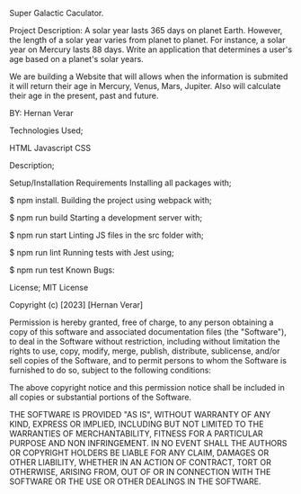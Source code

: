 
Super Galactic Caculator.

Project Description:
A solar year lasts 365 days on planet Earth. However, the length of a solar year varies from planet to planet. For instance, a solar year on Mercury lasts 88 days. Write an application that determines a user's age based on a planet's solar years.

We are building a Website that will allows when the information is submited it will return their age in Mercury, Venus, Mars, Jupiter. Also will calculate their age in the present, past and future.  

BY: Hernan Verar

Technologies Used;

HTML
Javascript
CSS

Description;

Setup/Installation Requirements Installing all packages with;

$ npm install.
Building the project using webpack with;

$ npm run build
Starting a development server with;

$ npm run start
Linting JS files in the src folder with;

$ npm run lint
Running tests with Jest using;

$ npm run test
Known Bugs:

License; MIT License

Copyright (c) [2023] [Hernan Verar]

Permission is hereby granted, free of charge, to any person obtaining a copy of this software and associated documentation files (the "Software"), to deal in the Software without restriction, including without limitation the rights to use, copy, modify, merge, publish, distribute, sublicense, and/or sell copies of the Software, and to permit persons to whom the Software is furnished to do so, subject to the following conditions:

The above copyright notice and this permission notice shall be included in all copies or substantial portions of the Software.

THE SOFTWARE IS PROVIDED "AS IS", WITHOUT WARRANTY OF ANY KIND, EXPRESS OR IMPLIED, INCLUDING BUT NOT LIMITED TO THE WARRANTIES OF MERCHANTABILITY, FITNESS FOR A PARTICULAR PURPOSE AND NON INFRINGEMENT. IN NO EVENT SHALL THE AUTHORS OR COPYRIGHT HOLDERS BE LIABLE FOR ANY CLAIM, DAMAGES OR OTHER LIABILITY, WHETHER IN AN ACTION OF CONTRACT, TORT OR OTHERWISE, ARISING FROM, OUT OF OR IN CONNECTION WITH THE SOFTWARE OR THE USE OR OTHER DEALINGS IN THE SOFTWARE.